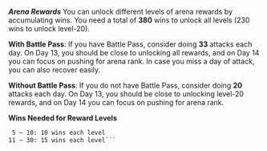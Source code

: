 ***Arena Rewards***
You can unlock different levels of arena rewards by accumulating wins. You need a total of **380** wins to unlock all levels (230 wins to unlock level-20).

__With Battle Pass__: If you have Battle Pass, consider doing **33** attacks each day. On Day 13, you should be close to unlocking all rewards, and on Day 14 you can focus on pushing for arena rank. In case you miss a day of attack, you can also recover easily.

__Without Battle Pass__: If you do not have Battle Pass, consider doing **20** attacks each day. On Day 13, you should be close to unlocking level-20 rewards, and on Day 14 you can focus on pushing for arena rank.

__Wins Needed for Reward Levels__
``` 1 ~  4:  5 wins each level
 5 ~ 10: 10 wins each level
11 ~ 30: 15 wins each level```